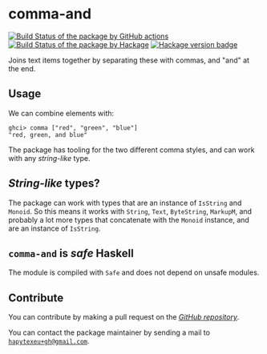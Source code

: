 # comma-and
[![Build Status of the package by GitHub actions](https://github.com/hapytex/comma-and/actions/workflows/build-ci.yml/badge.svg)](https://github.com/hapytex/comma-and/actions/workflows/build-ci.yml)
[![Build Status of the package by Hackage](https://matrix.hackage.haskell.org/api/v2/packages/comma-and/badge)](https://matrix.hackage.haskell.org/#/package/comma-and)
[![Hackage version badge](https://img.shields.io/hackage/v/comma-and.svg)](https://hackage.haskell.org/package/comma-and)

Joins text items together by separating these with commas, and "and" at the end.

## Usage

We can combine elements with:

```
ghci> comma ["red", "green", "blue"]
"red, green, and blue"
```

The package has tooling for the two different comma styles, and can work with any *string-like* type.

## *String-like* types?

The package can work with types that are an instance of `IsString` and `Monoid`. So this means it works with `String`, `Text`, `ByteString`, `MarkupM`, and probably a lot more types that concatenate with the `Monoid` instance, and are an instance of `IsString`.

## `comma-and` is *safe* Haskell

The module is compiled with `Safe` and does not depend on unsafe modules.

## Contribute

You can contribute by making a pull request on the [*GitHub repository*](https://github.com/hapytex/comma-and).

You can contact the package maintainer by sending a mail to [`hapytexeu+gh@gmail.com`](mailto:hapytexeu+gh@gmail.com).
